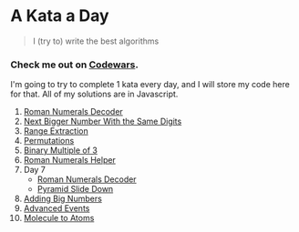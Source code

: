 # A Kata a Day

> I (try to) write the best algorithms

### Check me out on [Codewars](https://www.codewars.com/users/ggriffin13/badges/large).  

I'm going to try to complete 1 kata every day, and I will store my code here for that. All of my solutions are in Javascript.

1. [Roman Numerals Decoder](/1_Roman_Numerals_Decoder.js)
1. [Next Bigger Number With the Same Digits](/2_Next_Bigger_Number_With_The_Same_Digits.js)
1. [Range Extraction](/3_Range_Extraction.js)
1. [Permutations](/4_Permutations.js)
1. [Binary Multiple of 3](/5_Binary_Multiple_of_3.js)
1. [Roman Numerals Helper](/6_Roman_Numerals_Helper.js)
1. Day 7
   - [Roman Numerals Decoder](/7-1_Roman_Numerals_Encoder.js)
   - [Pyramid Slide Down](/7-2_Pyramid_Slide_Down.js)
1. [Adding Big Numbers](/8_Adding_Big_Numbers.js)
1. [Advanced Events](/9_Advanced_Events.js)
1. [Molecule to Atoms](/10_Molecule_To_Atoms.js)
